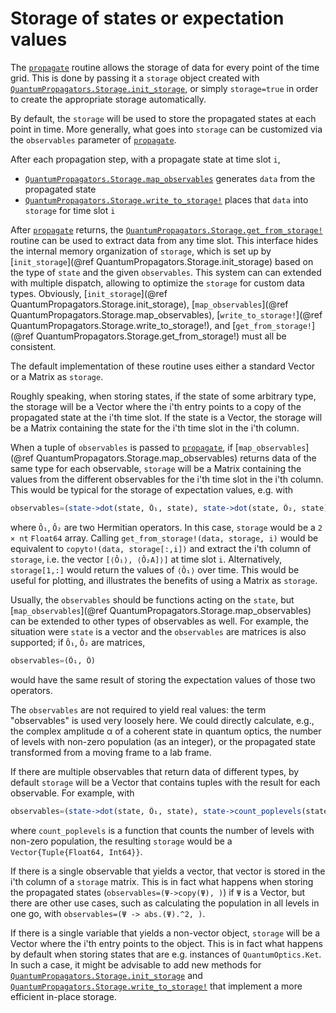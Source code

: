 # Storage of states or expectation values

The [`propagate`](@ref) routine allows the storage of data for every point of the time grid.  This is done by passing it a `storage` object created with [`QuantumPropagators.Storage.init_storage`](@ref), or simply `storage=true` in order to create the appropriate storage automatically.

By default, the `storage` will be used to store the propagated states at each point in time. More generally, what goes into `storage` can be customized via the `observables` parameter of [`propagate`](@ref).

After each propagation step, with a propagate state at time slot `i`,

* [`QuantumPropagators.Storage.map_observables`](@ref) generates `data` from the propagated state
* [`QuantumPropagators.Storage.write_to_storage!`](@ref) places that `data` into `storage` for time slot `i`

After [`propagate`](@ref) returns, the [`QuantumPropagators.Storage.get_from_storage!`](@ref) routine can be used to extract data from any time slot. This interface hides the internal memory organization of `storage`, which is set up by [`init_storage`](@ref QuantumPropagators.Storage.init_storage) based on the type of `state` and the given `observables`. This system can can extended with multiple dispatch, allowing to optimize the `storage` for custom data types. Obviously, [`init_storage`](@ref QuantumPropagators.Storage.init_storage), [`map_observables`](@ref QuantumPropagators.Storage.map_observables), [`write_to_storage!`](@ref QuantumPropagators.Storage.write_to_storage!), and [`get_from_storage!`](@ref QuantumPropagators.Storage.get_from_storage!) must all be consistent.

The default implementation of these routine uses either a standard Vector or a Matrix as `storage`.

Roughly speaking, when storing states, if the state of some arbitrary type,
the storage will be a Vector where the i'th entry points to a copy of the propagated state at the i'th time slot. If the state is a Vector, the storage will be a Matrix containing the state for the i'th time slot in the i'th column.

When a tuple of `observables` is passed to [`propagate`](@ref), if [`map_observables`](@ref QuantumPropagators.Storage.map_observables) returns data of the same type for each observable, `storage` will be a Matrix containing the values from the different observables for the i'th time slot in the i'th column. This would be typical for the storage of expectation values, e.g. with

~~~julia
observables=(state->dot(state, Ô₁, state), state->dot(state, Ô₂, state))
~~~

where `Ô₁`, `Ô₂` are two Hermitian operators. In this case, `storage` would be
a `2 × nt` `Float64` array. Calling `get_from_storage!(data, storage, i)` would be
equivalent to `copyto!(data, storage[:,i])` and extract the i'th column of `storage`, i.e. the
vector `[⟨Ô₁⟩, ⟨Ô₂A]⟩]` at time slot `i`. Alternatively, `storage[1,:]` would return the values of `⟨Ô₁⟩` over time. This would be useful for plotting, and illustrates the benefits of using a Matrix as `storage`.

Usually, the `observables` should be functions acting on the `state`, but [`map_observables`](@ref QuantumPropagators.Storage.map_observables) can be extended to other types of observables as well. For example, the situation were `state` is a vector and the `observables` are matrices is also supported; if  `Ô₁`, `Ô₂` are matrices,
~~~julia
observables=(Ô₁, Ô)
~~~
would have the same result of storing the expectation values of those two operators.

The `observables` are not required to yield real values: the term "observables"
is used very loosely here. We could directly calculate, e.g., the complex
amplitude α of a coherent state in quantum optics, the number of levels with
non-zero population (as an integer), or the propagated state transformed from a
moving frame to a lab frame.

If there are multiple observables that return data of different types, by default `storage` will be a Vector that contains tuples with the result for each observable. For example, with

~~~julia
observables=(state->dot(state, Ô₁, state), state->count_poplevels(state))
~~~

where `count_poplevels` is a function that counts the number of levels with
non-zero population, the resulting `storage` would be a `Vector{Tuple{Float64, Int64}}`.

If there is a single observable that yields a vector, that vector is stored in the i'th column of a `storage` matrix. This is in fact what happens when storing the propagated states (`observables=(Ψ->copy(Ψ), )`) if `Ψ` is a Vector, but there are other use cases, such as calculating the population in all levels in one go, with
`observables=(Ψ -> abs.(Ψ).^2, )`.

If there is a single variable that yields a non-vector object, `storage` will be a Vector where the i'th entry points to the object. This is in fact what happens by default when storing states  that are e.g. instances of
`QuantumOptics.Ket`. In such a case, it might be advisable to add new methods for [`QuantumPropagators.Storage.init_storage`](@ref) and [`QuantumPropagators.Storage.write_to_storage!`](@ref) that implement a more efficient in-place storage.
